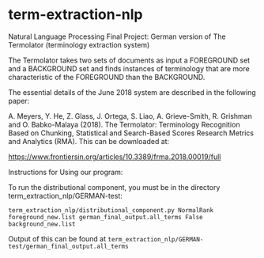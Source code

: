# term-extraction-nlp
Natural Language Processing Final Project: German version of The Termolator (terminology extraction system)

The Termolator takes two sets of documents as input a FOREGROUND set and a BACKGROUND set and finds instances of terminology that are more characteristic of the FOREGROUND than the BACKGROUND. 

The essential details of the June 2018 system are described in the following paper:

A. Meyers, Y. He, Z. Glass, J. Ortega, S. Liao,
A. Grieve-Smith, R. Grishman and O. Babko-Malaya (2018).  The
Termolator: Terminology Recognition Based on Chunking,
Statistical and Search-Based Scores Research Metrics and
Analytics (RMA).
This can be downloaded at:

https://www.frontiersin.org/articles/10.3389/frma.2018.00019/full

Instructions for Using our program:

To run the distributional component, you must be in the directory term_extraction_nlp/GERMAN-test:

```term_extraction_nlp/distributional_component.py NormalRank foreground_new.list german_final_output.all_terms False background_new.list```

Output of this can be found at ```term_extraction_nlp/GERMAN-test/german_final_output.all_terms```
